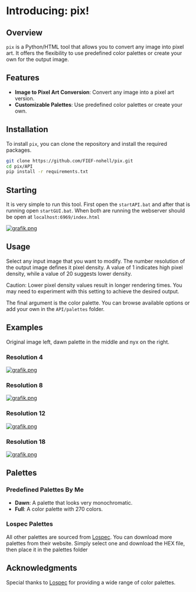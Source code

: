 # Introducing: pix!

## Overview

`pix` is a Python/HTML tool that allows you to convert any image into pixel art. It offers the flexibility to use predefined color palettes or create your own for the output image.

## Features

- **Image to Pixel Art Conversion**: Convert any image into a pixel art version.
- **Customizable Palettes**: Use predefined color palettes or create your own.

## Installation

To install `pix`, you can clone the repository and install the required packages.

```bash
git clone https://github.com/FIEF-nohell/pix.git
cd pix/API
pip install -r requirements.txt
```

## Starting

It is very simple to run this tool. First open the `startAPI.bat` and after that is running open `startGUI.bat`. 
When both are running the webserver should be open at `localhost:6969/index.html` 

[![grafik.png](https://i.postimg.cc/GpzMMDGX/grafik.png)](https://postimg.cc/VSrBvd7t)


## Usage

Select any input image that you want to modify. The number resolution of the output image defines it pixel density. A value of 1 indicates high pixel density, while a value of 20 suggests lower density.

Caution: Lower pixel density values result in longer rendering times. You may need to experiment with this setting to achieve the desired output.

The final argument is the color palette. You can browse available options or add your own in the `API/palettes` folder.


## Examples

Original image left, dawn palette in the middle and nyx on the right.

### Resolution 4
[![grafik.png](https://i.postimg.cc/qRPzNyT1/grafik.png)](https://postimg.cc/WF72KDtZ)

### Resolution 8
[![grafik.png](https://i.postimg.cc/bvbvKdbb/grafik.png)](https://postimg.cc/wtqHNqwT)

### Resolution 12
[![grafik.png](https://i.postimg.cc/5yjWWkGG/grafik.png)](https://postimg.cc/kRrpxw7F)

### Resolution 18
[![grafik.png](https://i.postimg.cc/fTmDz1kn/grafik.png)](https://postimg.cc/4mfrwLzB)

## Palettes

### Predefined Palettes By Me

- **Dawn**: A palette that looks very monochromatic.
- **Full**: A color palette with 270 colors.
  
### Lospec Palettes

All other palettes are sourced from [Lospec](https://lospec.com). You can download more palettes from their website. Simply select one and download the HEX file, then place it in the palettes folder


## Acknowledgments

Special thanks to [Lospec](https://lospec.com) for providing a wide range of color palettes.

